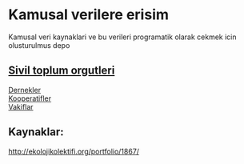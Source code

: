 # Kamusal verilere erisim

Kamusal veri kaynaklari ve bu verileri programatik olarak cekmek icin olusturulmus depo

## [Sivil toplum orgutleri](./sto)
[Dernekler](./sto/dernekler.py)  
[Kooperatifler](./sto/kooperatifler.py)  
[Vakiflar](./sto/vakiflar.py)  

## Kaynaklar:
http://ekolojikolektifi.org/portfolio/1867/

